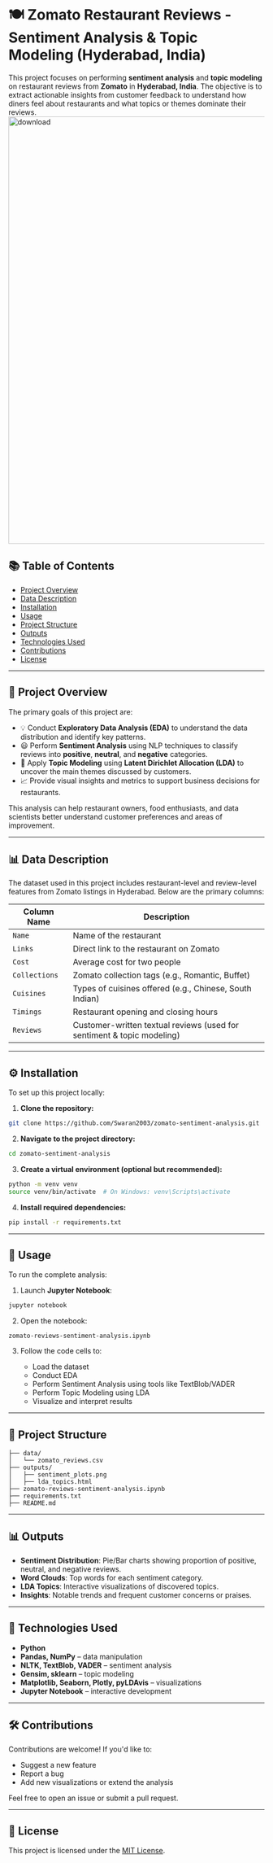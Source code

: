 # 🍽️ Zomato Restaurant Reviews - Sentiment Analysis & Topic Modeling (Hyderabad, India)

This project focuses on performing **sentiment analysis** and **topic modeling** on restaurant reviews from **Zomato** in **Hyderabad, India**. The objective is to extract actionable insights from customer feedback to understand how diners feel about restaurants and what topics or themes dominate their reviews.
<img width="840" height="840" alt="download" src="https://github.com/user-attachments/assets/db12922f-78b8-47d2-81a0-27f4b0ad7b91" />






## 📚 Table of Contents

* [Project Overview](#project-overview)
* [Data Description](#data-description)
* [Installation](#installation)
* [Usage](#usage)
* [Project Structure](#project-structure)
* [Outputs](#outputs)
* [Technologies Used](#technologies-used)
* [Contributions](#contributions)
* [License](#license)

---

## 📌 Project Overview

The primary goals of this project are:

* 💡 Conduct **Exploratory Data Analysis (EDA)** to understand the data distribution and identify key patterns.
* 😃 Perform **Sentiment Analysis** using NLP techniques to classify reviews into **positive**, **neutral**, and **negative** categories.
* 🧠 Apply **Topic Modeling** using **Latent Dirichlet Allocation (LDA)** to uncover the main themes discussed by customers.
* 📈 Provide visual insights and metrics to support business decisions for restaurants.

This analysis can help restaurant owners, food enthusiasts, and data scientists better understand customer preferences and areas of improvement.

---

## 📊 Data Description

The dataset used in this project includes restaurant-level and review-level features from Zomato listings in Hyderabad. Below are the primary columns:

| Column Name   | Description                                                            |
| ------------- | ---------------------------------------------------------------------- |
| `Name`        | Name of the restaurant                                                 |
| `Links`       | Direct link to the restaurant on Zomato                                |
| `Cost`        | Average cost for two people                                            |
| `Collections` | Zomato collection tags (e.g., Romantic, Buffet)                        |
| `Cuisines`    | Types of cuisines offered (e.g., Chinese, South Indian)                |
| `Timings`     | Restaurant opening and closing hours                                   |
| `Reviews`     | Customer-written textual reviews (used for sentiment & topic modeling) |

---

## ⚙️ Installation

To set up this project locally:

1. **Clone the repository:**

```bash
git clone https://github.com/Swaran2003/zomato-sentiment-analysis.git
```

2. **Navigate to the project directory:**

```bash
cd zomato-sentiment-analysis
```

3. **Create a virtual environment (optional but recommended):**

```bash
python -m venv venv
source venv/bin/activate  # On Windows: venv\Scripts\activate
```

4. **Install required dependencies:**

```bash
pip install -r requirements.txt
```

---

## 🧪 Usage

To run the complete analysis:

1. Launch **Jupyter Notebook**:

```bash
jupyter notebook
```

2. Open the notebook:

```
zomato-reviews-sentiment-analysis.ipynb
```

3. Follow the code cells to:

   * Load the dataset
   * Conduct EDA
   * Perform Sentiment Analysis using tools like TextBlob/VADER
   * Perform Topic Modeling using LDA
   * Visualize and interpret results

---

## 📂 Project Structure

```
├── data/
│   └── zomato_reviews.csv
├── outputs/
│   ├── sentiment_plots.png
│   ├── lda_topics.html
├── zomato-reviews-sentiment-analysis.ipynb
├── requirements.txt
├── README.md
```

---

## 📊 Outputs

* **Sentiment Distribution**: Pie/Bar charts showing proportion of positive, neutral, and negative reviews.
* **Word Clouds**: Top words for each sentiment category.
* **LDA Topics**: Interactive visualizations of discovered topics.
* **Insights**: Notable trends and frequent customer concerns or praises.

---

## 🚀 Technologies Used

* **Python**
* **Pandas, NumPy** – data manipulation
* **NLTK, TextBlob, VADER** – sentiment analysis
* **Gensim, sklearn** – topic modeling
* **Matplotlib, Seaborn, Plotly, pyLDAvis** – visualizations
* **Jupyter Notebook** – interactive development

---

## 🛠️ Contributions

Contributions are welcome! If you'd like to:

* Suggest a new feature
* Report a bug
* Add new visualizations or extend the analysis

Feel free to open an issue or submit a pull request.

---

## 📄 License

This project is licensed under the [MIT License](LICENSE).



